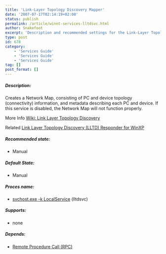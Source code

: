 ```yaml
---
title: 'Link-Layer Topology Discovery Mapper'
date: '2007-07-17T02:14:19+02:00'
status: publish
permalink: /article/winnt-services-lltdsvc.html
author: Snakefoot
excerpt: 'Description and recommended settings for the Link-Layer Topology Discovery Mapper service.'
type: post
id: 678
category:
    - 'Services Guide'
    - 'Services Guide'
    - 'Services Guide'
tag: []
post_format: []
---
```

##### Description:

 Creates a Network Map, consisting of PC and device topology (connectivity) information, and metadata describing each PC and device. If this service is disabled, the Network Map will not function properly.  
  
 More Info [Wiki: Link Layer Topology Discovery](http://en.wikipedia.org/wiki/Link_Layer_Topology_Discovery)  
  
 Related [Link Layer Topology Discovery (LLTD) Responder for WinXP](/article/winxp-lltd-responder.html)
 
##### Recommended state:

- Manual

##### Default State:

- Manual

##### Proces name:

- [svchost.exe -k LocalService](/article/winnt-services-wrapper.html) (lltdsvc)

##### Supports:

- none

##### Depends:

- [Remote Procedure Call (RPC)](/article/winnt-services-rpcss.html)